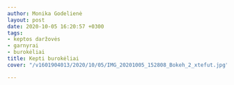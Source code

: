 ```yaml
---
author: Monika Godelienė
layout: post
date: 2020-10-05 16:20:57 +0300
tags:
- keptos daržovės
- garnyrai
- burokėliai
title: Kepti burokėliai
cover: "/v1601904013/2020/10/05/IMG_20201005_152808_Bokeh_2_xtefut.jpg"

---
```

